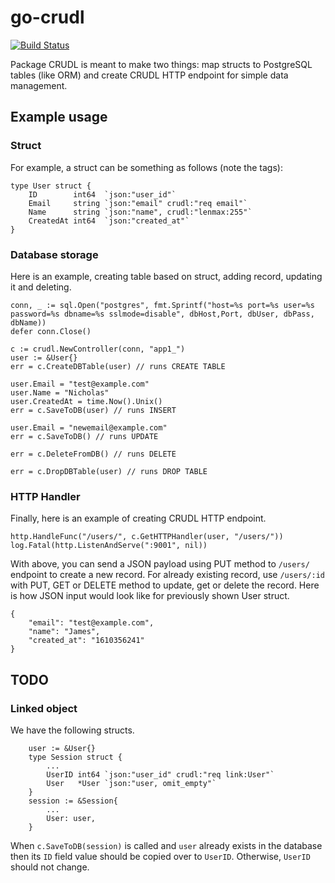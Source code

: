 # go-crudl

[![Build Status](https://travis-ci.com/gen64/go-crudl.svg?branch=main)](https://travis-ci.com/gen64/go-crudl)

Package CRUDL is meant to make two things: map structs to PostgreSQL tables
(like ORM) and create CRUDL HTTP endpoint for simple data management.

## Example usage
### Struct
For example, a struct can be something as follows (note the tags):

```
type User struct {
	ID        int64  `json:"user_id"`
	Email     string `json:"email" crudl:"req email"`
	Name      string `json:"name", crudl:"lenmax:255"`
	CreatedAt int64  `json:"created_at"`
}
```

### Database storage
Here is an example, creating table based on struct, adding record, updating
it and deleting.

```
conn, _ := sql.Open("postgres", fmt.Sprintf("host=%s port=%s user=%s password=%s dbname=%s sslmode=disable", dbHost,Port, dbUser, dbPass, dbName))
defer conn.Close()

c := crudl.NewController(conn, "app1_")
user := &User{}
err = c.CreateDBTable(user) // runs CREATE TABLE

user.Email = "test@example.com"
user.Name = "Nicholas"
user.CreatedAt = time.Now().Unix()
err = c.SaveToDB(user) // runs INSERT

user.Email = "newemail@example.com"
err = c.SaveToDB() // runs UPDATE

err = c.DeleteFromDB() // runs DELETE

err = c.DropDBTable(user) // runs DROP TABLE
```

### HTTP Handler
Finally, here is an example of creating CRUDL HTTP endpoint.

```
http.HandleFunc("/users/", c.GetHTTPHandler(user, "/users/"))
log.Fatal(http.ListenAndServe(":9001", nil))
```

With above, you can send a JSON payload using PUT method to `/users/`
endpoint to create a new record.
For already existing record, use `/users/:id` with PUT, GET or DELETE method to
update, get or delete the record.
Here is how JSON input would look like for previously shown User struct.

```
{
	"email": "test@example.com",
	"name": "James",
	"created_at": "1610356241"
}
```


## TODO
### Linked object
We have the following structs.
```
	user := &User{}
	type Session struct {
		...
		UserID int64 `json:"user_id" crudl:"req link:User"`
		User   *User `json:"user, omit_empty"`
	}
	session := &Session{
		...
		User: user,
	}
```

When `c.SaveToDB(session)` is called and `user` already exists in the database
then its `ID` field value should be copied over to `UserID`. Otherwise, `UserID`
should not change.
